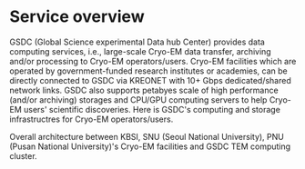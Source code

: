 # Service overview

GSDC (Global Science experimental Data hub Center) provides data computing services, i.e., large-scale Cryo-EM data transfer, archiving and/or processing to Cryo-EM operators/users.
Cryo-EM facilities which are operated by government-funded research institutes or academies, can be directly connected to GSDC via KREONET with 10+ Gbps dedicated/shared network links. 
GSDC also supports petabyes scale of high performance (and/or archiving) storages and CPU/GPU computing servers to help Cryo-EM users' scientific discoveries. 
Here is GSDC's computing and storage infrastructres for Cryo-EM operators/users.

Overall architecture between KBSI, SNU (Seoul National University), PNU (Pusan National University)'s Cryo-EM facilities and GSDC TEM computing cluster.
